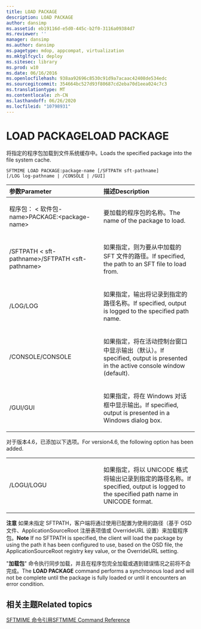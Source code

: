 ```yaml
---
title: LOAD PACKAGE
description: LOAD PACKAGE
author: dansimp
ms.assetid: eb19116d-e5d0-445c-b2f0-3116a09384d7
ms.reviewer: ''
manager: dansimp
ms.author: dansimp
ms.pagetype: mdop, appcompat, virtualization
ms.mktglfcycl: deploy
ms.sitesec: library
ms.prod: w10
ms.date: 06/16/2016
ms.openlocfilehash: 938aa92696c8530c91d9a7acaac42408de534edc
ms.sourcegitcommit: 354664bc527d93f80687cd2eba70d1eea024c7c3
ms.translationtype: MT
ms.contentlocale: zh-CN
ms.lasthandoff: 06/26/2020
ms.locfileid: "10798931"
---
```

# <span data-ttu-id="f01c5-103">LOAD PACKAGE</span><span class="sxs-lookup"><span data-stu-id="f01c5-103">LOAD PACKAGE</span></span>


<span data-ttu-id="f01c5-104">将指定的程序包加载到文件系统缓存中。</span><span class="sxs-lookup"><span data-stu-id="f01c5-104">Loads the specified package into the file system cache.</span></span>

`SFTMIME LOAD PACKAGE:package-name [/SFTPATH sft-pathname]                 [/LOG log-pathname | /CONSOLE | /GUI]`

<table>
<colgroup>
<col width="50%" />
<col width="50%" />
</colgroup>
<thead>
<tr class="header">
<th align="left"><span data-ttu-id="f01c5-105">参数</span><span class="sxs-lookup"><span data-stu-id="f01c5-105">Parameter</span></span></th>
<th align="left"><span data-ttu-id="f01c5-106">描述</span><span class="sxs-lookup"><span data-stu-id="f01c5-106">Description</span></span></th>
</tr>
</thead>
<tbody>
<tr class="odd">
<td align="left"><p><span data-ttu-id="f01c5-107">程序包： &lt; 软件包-name&gt;</span><span class="sxs-lookup"><span data-stu-id="f01c5-107">PACKAGE:&lt;package-name&gt;</span></span></p></td>
<td align="left"><p><span data-ttu-id="f01c5-108">要加载的程序包的名称。</span><span class="sxs-lookup"><span data-stu-id="f01c5-108">The name of the package to load.</span></span></p></td>
</tr>
<tr class="even">
<td align="left"><p><span data-ttu-id="f01c5-109">/SFTPATH &lt; sft-pathname&gt;</span><span class="sxs-lookup"><span data-stu-id="f01c5-109">/SFTPATH &lt;sft-pathname&gt;</span></span></p></td>
<td align="left"><p><span data-ttu-id="f01c5-110">如果指定，则为要从中加载的 SFT 文件的路径。</span><span class="sxs-lookup"><span data-stu-id="f01c5-110">If specified, the path to an SFT file to load from.</span></span></p></td>
</tr>
<tr class="odd">
<td align="left"><p><span data-ttu-id="f01c5-111">/LOG</span><span class="sxs-lookup"><span data-stu-id="f01c5-111">/LOG</span></span></p></td>
<td align="left"><p><span data-ttu-id="f01c5-112">如果指定，输出将记录到指定的路径名称。</span><span class="sxs-lookup"><span data-stu-id="f01c5-112">If specified, output is logged to the specified path name.</span></span></p></td>
</tr>
<tr class="even">
<td align="left"><p><span data-ttu-id="f01c5-113">/CONSOLE</span><span class="sxs-lookup"><span data-stu-id="f01c5-113">/CONSOLE</span></span></p></td>
<td align="left"><p><span data-ttu-id="f01c5-114">如果指定，将在活动控制台窗口中显示输出（默认）。</span><span class="sxs-lookup"><span data-stu-id="f01c5-114">If specified, output is presented in the active console window (default).</span></span></p></td>
</tr>
<tr class="odd">
<td align="left"><p><span data-ttu-id="f01c5-115">/GUI</span><span class="sxs-lookup"><span data-stu-id="f01c5-115">/GUI</span></span></p></td>
<td align="left"><p><span data-ttu-id="f01c5-116">如果指定，将在 Windows 对话框中显示输出。</span><span class="sxs-lookup"><span data-stu-id="f01c5-116">If specified, output is presented in a Windows dialog box.</span></span></p></td>
</tr>
</tbody>
</table>

 

<span data-ttu-id="f01c5-117">对于版本4.6，已添加以下选项。</span><span class="sxs-lookup"><span data-stu-id="f01c5-117">For version4.6, the following option has been added.</span></span>

<table>
<colgroup>
<col width="50%" />
<col width="50%" />
</colgroup>
<tbody>
<tr class="odd">
<td align="left"><p><span data-ttu-id="f01c5-118">/LOGU</span><span class="sxs-lookup"><span data-stu-id="f01c5-118">/LOGU</span></span></p></td>
<td align="left"><p><span data-ttu-id="f01c5-119">如果指定，将以 UNICODE 格式将输出记录到指定的路径名称。</span><span class="sxs-lookup"><span data-stu-id="f01c5-119">If specified, output is logged to the specified path name in UNICODE format.</span></span></p></td>
</tr>
</tbody>
</table>

 

<span data-ttu-id="f01c5-120">**注意** 如果未指定 SFTPATH，客户端将通过使用已配置为使用的路径（基于 OSD 文件、ApplicationSourceRoot 注册表项值或 OverrideURL 设置）来加载程序包。</span><span class="sxs-lookup"><span data-stu-id="f01c5-120">**Note** If no SFTPATH is specified, the client will load the package by using the path it has been configured to use, based on the OSD file, the ApplicationSourceRoot registry key value, or the OverrideURL setting.</span></span>

<span data-ttu-id="f01c5-121">"**加载包**" 命令执行同步加载，并且在程序包完全加载或遇到错误情况之前将不会完成。</span><span class="sxs-lookup"><span data-stu-id="f01c5-121">The **LOAD PACKAGE** command performs a synchronous load and will not be complete until the package is fully loaded or until it encounters an error condition.</span></span>

 

## <span data-ttu-id="f01c5-122">相关主题</span><span class="sxs-lookup"><span data-stu-id="f01c5-122">Related topics</span></span>


[<span data-ttu-id="f01c5-123">SFTMIME 命令引用</span><span class="sxs-lookup"><span data-stu-id="f01c5-123">SFTMIME Command Reference</span></span>](sftmime--command-reference.md)

 

 





